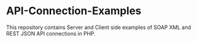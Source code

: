 # API-Connection-Examples
This repository contains Server and Client side examples of SOAP XML and REST JSON API connections in PHP.
